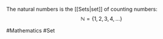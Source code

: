 The natural numbers is the [[Sets|set]] of counting numbers:
$$
\mathbb{N}=\{ 1,2,3,4,\dots \}
$$

#Mathematics #Set